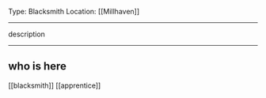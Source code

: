 Type: Blacksmith
Location: [[Millhaven]]

---

description

---

## who is here

[[blacksmith]]
[[apprentice]]